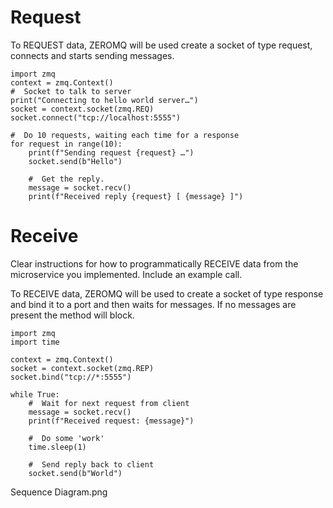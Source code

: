 # Request
To REQUEST data, ZEROMQ will be used create a socket of type request, connects and starts sending messages.

```
import zmq
context = zmq.Context()
#  Socket to talk to server
print("Connecting to hello world server…")
socket = context.socket(zmq.REQ)
socket.connect("tcp://localhost:5555")

#  Do 10 requests, waiting each time for a response
for request in range(10):
    print(f"Sending request {request} …")
    socket.send(b"Hello")

    #  Get the reply.
    message = socket.recv()
    print(f"Received reply {request} [ {message} ]")
```
# Receive

Clear instructions for how to programmatically RECEIVE data from the microservice you implemented. Include an example call.

To RECEIVE data, ZEROMQ will be used to create a socket of type response and bind it to a port and then waits for messages.
If no messages are present the method will block.
```
import zmq
import time

context = zmq.Context()
socket = context.socket(zmq.REP)
socket.bind("tcp://*:5555")

while True:
    #  Wait for next request from client
    message = socket.recv()
    print(f"Received request: {message}")

    #  Do some 'work'
    time.sleep(1)

    #  Send reply back to client
    socket.send(b"World")
```
Sequence Diagram.png
